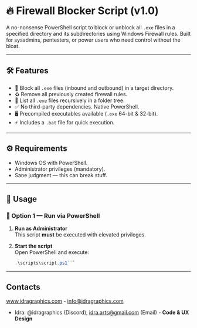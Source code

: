 # 🔥 Firewall Blocker Script (v1.0)

A no-nonsense PowerShell script to block or unblock all `.exe` files in a specified directory and its subdirectories using Windows Firewall rules. Built for sysadmins, pentesters, or power users who need control without the bloat.

---

## 🛠️ Features

- 🔐 Block all `.exe` files (inbound and outbound) in a target directory.
- ♻️ Remove all previously created firewall rules.
- 👀 List all `.exe` files recursively in a folder tree.
- ✅ No third-party dependencies. Native PowerShell.
- 🖥️ Precompiled executables available (`.exe` 64-bit & 32-bit).
- ⚡ Includes a `.bat` file for quick execution.

---

## ⚙️ Requirements

- Windows OS with PowerShell.
- Administrator privileges (mandatory).
- Sane judgment — this can break stuff.

---

## 🚀 Usage

### 🔧 Option 1 — Run via PowerShell

1. **Run as Administrator**  
   This script **must** be executed with elevated privileges.

2. **Start the script**  
   Open PowerShell and execute:

   ````powershell
   .\scripts\script.ps1```
   ````

---

## Contacts

www.idragraphics.com - info@idragraphics.com

- Idra: @idragraphics (Discord), idra.arts@gmail.com (Email) - **Code & UX Design**
